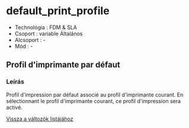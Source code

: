 # default\_print\_profile

* Technológia : FDM & SLA
* Csoport : variable Általános
* Alcsoport : -
* Mód : -

## Profil d'imprimante par défaut

### Leírás

Profil d'impression par défaut associé au profil d'imprimante courant. En sélectionnant le profil d'imprimante courant, ce profil d'impression sera activé.

[Vissza a változók listájához](variable_list.md)

